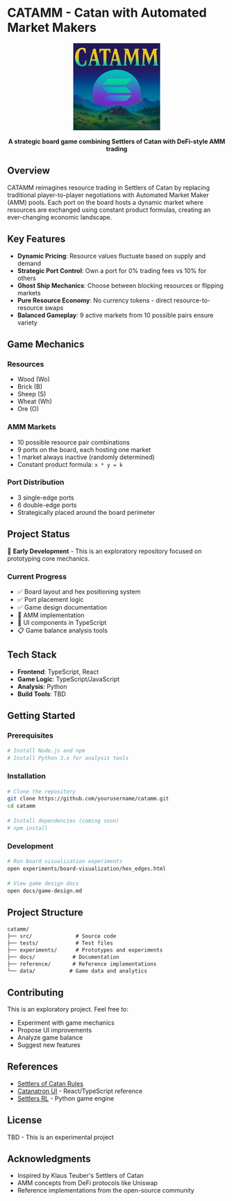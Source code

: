 # CATAMM - Catan with Automated Market Makers

<div align="center">
  <img src="images/catamm-logo.png" alt="CATAMM Logo" width="200"/>
  
  **A strategic board game combining Settlers of Catan with DeFi-style AMM trading**
</div>

## Overview

CATAMM reimagines resource trading in Settlers of Catan by replacing traditional player-to-player negotiations with Automated Market Maker (AMM) pools. Each port on the board hosts a dynamic market where resources are exchanged using constant product formulas, creating an ever-changing economic landscape.

## Key Features

- **Dynamic Pricing**: Resource values fluctuate based on supply and demand
- **Strategic Port Control**: Own a port for 0% trading fees vs 10% for others
- **Ghost Ship Mechanics**: Choose between blocking resources or flipping markets
- **Pure Resource Economy**: No currency tokens - direct resource-to-resource swaps
- **Balanced Gameplay**: 9 active markets from 10 possible pairs ensure variety

## Game Mechanics

### Resources
- Wood (Wo)
- Brick (B) 
- Sheep (S)
- Wheat (Wh)
- Ore (O)

### AMM Markets
- 10 possible resource pair combinations
- 9 ports on the board, each hosting one market
- 1 market always inactive (randomly determined)
- Constant product formula: `x * y = k`

### Port Distribution
- 3 single-edge ports
- 6 double-edge ports
- Strategically placed around the board perimeter

## Project Status

🚧 **Early Development** - This is an exploratory repository focused on prototyping core mechanics.

### Current Progress
- ✅ Board layout and hex positioning system
- ✅ Port placement logic
- ✅ Game design documentation
- 🔄 AMM implementation
- 🔄 UI components in TypeScript
- 📋 Game balance analysis tools

## Tech Stack

- **Frontend**: TypeScript, React
- **Game Logic**: TypeScript/JavaScript
- **Analysis**: Python
- **Build Tools**: TBD

## Getting Started

### Prerequisites
```bash
# Install Node.js and npm
# Install Python 3.x for analysis tools
```

### Installation
```bash
# Clone the repository
git clone https://github.com/yourusername/catamm.git
cd catamm

# Install dependencies (coming soon)
# npm install
```

### Development
```bash
# Run board visualization experiments
open experiments/board-visualization/hex_edges.html

# View game design docs
open docs/game-design.md
```

## Project Structure

```
catamm/
├── src/              # Source code
├── tests/            # Test files
├── experiments/      # Prototypes and experiments
├── docs/            # Documentation
├── reference/       # Reference implementations
└── data/           # Game data and analytics
```

## Contributing

This is an exploratory project. Feel free to:
- Experiment with game mechanics
- Propose UI improvements
- Analyze game balance
- Suggest new features

## References

- [Settlers of Catan Rules](reference/CATAN–The%20Game%20Rulebook%20secure%20(1).pdf)
- [Catanatron UI](reference/catanatron-ui/) - React/TypeScript reference
- [Settlers RL](reference/settlers_of_catan_RL/) - Python game engine

## License

TBD - This is an experimental project

## Acknowledgments

- Inspired by Klaus Teuber's Settlers of Catan
- AMM concepts from DeFi protocols like Uniswap
- Reference implementations from the open-source community